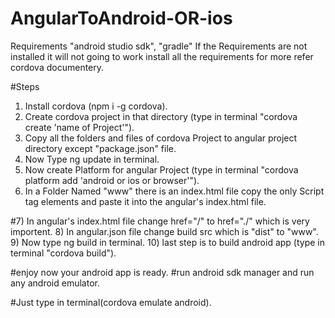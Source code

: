 # AngularToAndroid-OR-ios

Requirements "android studio sdk", "gradle" 
If the Requirements are not installed it will not going to work install all the requirements for more refer cordova documentery.


#Steps

1) Install cordova (npm i -g cordova).
2) Create cordova project in that directory (type in terminal "cordova create 'name of Project'").
3) Copy all the folders and files of cordova Project to angular project directory except "package.json" file.
4) Now Type ng update in terminal.
5) Now create Platform for angular Project (type in terminal "cordova platform add 'android or ios or browser'").
6) In a Folder Named "www" there is an index.html file copy the only Script tag elements and paste it into the angular's index.html file.



#7) In angular's index.html file change href="/" to href="./" which is very importent.
8) In angular.json file change build src which is "dist" to "www".
9) Now type ng build in terminal.
10) last step is to build android app (type in terminal "cordova build").

#enjoy now your android app is ready.
#run android sdk manager and run any android emulator.

#Just type in terminal(cordova emulate android).
